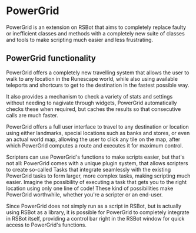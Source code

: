 # PowerGrid #
PowerGrid is an extension on RSBot that aims to completely replace faulty or inefficient classes and methods with a completely new suite of classes and tools to make scripting much easier and less frustrating. 

## PowerGrid functionality ##
PowerGrid offers a completely new travelling system that allows the user to walk to any location in the Runescape world, while also using available teleports and shortcurs to get to the destination in the fastest possible way.

It also provides a mechanism to check a variety of stats and settings without needing to nagivate through widgets, PowerGrid automatically checks these when required, but caches the results so that consecutive calls are much faster.

PowerGrid offers a full user interface to travel to any destination or location using either landmarks, special locations such as banks and stores, or even an actual world map, allowing the user to click any tile on the map, after which PowerGrid computes a route and executes it for maximum control.

Scripters can use PowerGrid's functions to make scripts easier, but that's not all: PowerGrid comes with a unique plugin system, that allows scripters to create so-called Tasks that integrate seamlessly with the existing PowerGrid tasks to form larger, more complex tasks, making scripting much easier. Imagine the possibility of executing a task that gets you to the right location using only one line of code! These kind of possibilities make PowerGrid worthwhile, whether you're a scripter or an end-user.

Since PowerGrid does not simply run as a script in RSBot, but is actually using RSBot as a library, it is possible for PowerGrid to completely integrate in RSBot itself, providing a control bar right in the RSBot window for quick access to PowerGrid's functions.
